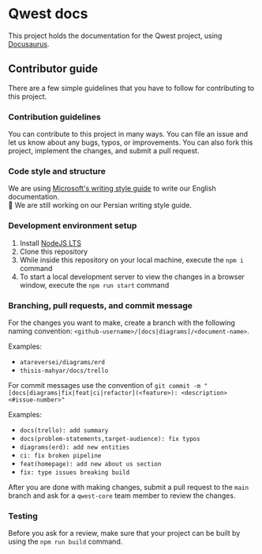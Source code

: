 # Qwest docs

This project holds the documentation for the Qwest project, using [Docusaurus](https://docusaurus.io/).

## Contributor guide
There are a few simple guidelines that you have to follow for contributing to this project.

### Contribution guidelines
You can contribute to this project in many ways. You can file an issue and let us know about any bugs, typos, or improvements. You can also fork this project, implement the changes, and submit a pull request.

### Code style and structure
We are using [Microsoft's writing style guide](https://learn.microsoft.com/en-us/style-guide/welcome/) to write our English documentation.  
🚧 We are still working on our Persian writing style guide.

### Development environment setup
1. Install [NodeJS LTS](https://nodejs.org/en)
2. Clone this repository
3. While inside this repository on your local machine, execute the `npm i` command
4. To start a local development server to view the changes in a browser window, execute the `npm run start` command

### Branching, pull requests, and commit message

For the changes you want to make, create a branch with the following naming convention: `<github-username>/[docs|diagrams]/<document-name>`.  

Examples:
- `atareversei/diagrams/erd`
- `thisis-mahyar/docs/trello`

For commit messages use the convention of `git commit -m "[docs|diagrams|fix|feat|ci|refactor](<feature>): <description> <#issue-number>"`

Examples:
- `docs(trello): add summary`
- `docs(problem-statements,target-audience): fix typos`
- `diagrams(erd): add new entities`
- `ci: fix broken pipeline`
- `feat(homepage): add new about us section`
- `fix: type issues breaking build`

After you are done with making changes, submit a pull request to the `main` branch and ask for a `qwest-core` team member to review the changes.

### Testing
Before you ask for a review, make sure that your project can be built by using the `npm run build` command.

